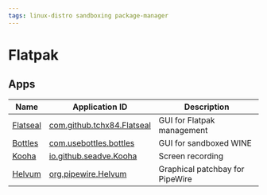 ```yaml
---
tags: linux-distro sandboxing package-manager 
---
```

# Flatpak
## Apps
| Name | Application ID | Description |
| --- | --- | --- |
[Flatseal](https://github.com/tchx84/Flatseal) | [com.github.tchx84.Flatseal](https://flathub.org/apps/details/com.github.tchx84.Flatseal) | GUI for Flatpak management |
[Bottles](https://github.com/bottlesdevs/Bottles) | [com.usebottles.bottles](https://flathub.org/apps/details/com.usebottles.bottles) | GUI for sandboxed WINE |
[Kooha](https://github.com/SeaDve/Kooha) | [io.github.seadve.Kooha](https://flathub.org/apps/details/io.github.seadve.Kooha) | Screen recording |
[Helvum](https://flathub.org/apps/details/org.pipewire.Helvum) | [org.pipewire.Helvum](https://flathub.org/apps/details/org.pipewire.Helvum) | Graphical patchbay for PipeWire